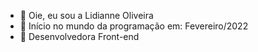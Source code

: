 - 👋 Oie, eu sou a Lidianne Oliveira
- 👀  Início no mundo da programação em: Fevereiro/2022
- 🌱 Desenvolvedora Front-end

<!---
LidyJesus/LidyJesus is a ✨ special ✨ repository because its `README.md` (this file) appears on your GitHub profile.
You can click the Preview link to take a look at your changes.
--->

